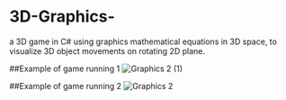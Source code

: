 # 3D-Graphics-
a 3D game in C# using graphics mathematical equations in 3D space, to visualize 3D object movements on rotating 2D plane.

##Example of game running 1
![Graphics 2 (1)](https://user-images.githubusercontent.com/60660907/181392636-0f6e49ae-ff97-4bf0-9d5a-709614485e38.JPG)


##Example of game running 2
![Graphics 2](https://user-images.githubusercontent.com/60660907/181392638-d37492ad-1674-4713-8193-24d4191b2dea.JPG)

